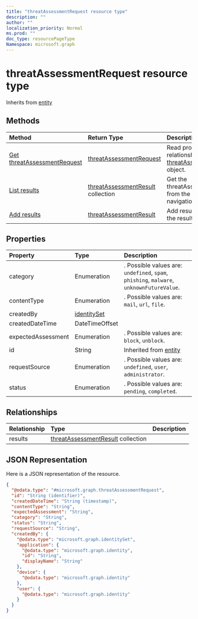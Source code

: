 ```yaml
---
title: "threatAssessmentRequest resource type"
description: ""
author: ""
localization_priority: Normal
ms.prod: ""
doc_type: resourcePageType
Namespace: microsoft.graph
---
```



# threatAssessmentRequest resource type




Inherits from [entity](../resources/entity.md)

## Methods
|Method|Return Type|Description|
|:---|:---|:---|
|[Get threatAssessmentRequest](../api/threatassessmentrequest-get.md)|[threatAssessmentRequest](../resources/threatAssessmentRequest.md)|Read properties and relationships of the [threatAssessmentRequest](../resources/threatassessmentrequest.md) object.|
|[List results](../api/threatassessmentrequest-list-results.md)|[threatAssessmentResult](../resources/threatAssessmentResult.md) collection|Get the threatAssessmentResults from the results navigation property.|
|[Add results](../api/threatassessmentrequest-post-results.md)|[threatAssessmentResult](../resources/threatAssessmentResult.md)|Add results by posting to the results collection.|

## Properties
|Property|Type|Description|
|:---|:---|:---|
|category|Enumeration|. Possible values are: `undefined`, `spam`, `phishing`, `malware`, `unknownFutureValue`.|
|contentType|Enumeration|. Possible values are: `mail`, `url`, `file`.|
|createdBy|[identitySet](../resources/identitySet.md)||
|createdDateTime|DateTimeOffset||
|expectedAssessment|Enumeration|. Possible values are: `block`, `unblock`.|
|id|String| Inherited from [entity](../resources/entity.md)|
|requestSource|Enumeration|. Possible values are: `undefined`, `user`, `administrator`.|
|status|Enumeration|. Possible values are: `pending`, `completed`.|

## Relationships
|Relationship|Type|Description|
|:---|:---|:---|
|results|[threatAssessmentResult](../resources/threatAssessmentResult.md) collection||

## JSON Representation
Here is a JSON representation of the resource.
<!-- {
  "blockType": "resource",
  "keyProperty": "id",
  "@odata.type": "microsoft.graph.threatAssessmentRequest",
  "baseType": "microsoft.graph.entity",
  "openType": false
}
-->
``` json
{
  "@odata.type": "#microsoft.graph.threatAssessmentRequest",
  "id": "String (identifier)",
  "createdDateTime": "String (timestamp)",
  "contentType": "String",
  "expectedAssessment": "String",
  "category": "String",
  "status": "String",
  "requestSource": "String",
  "createdBy": {
    "@odata.type": "microsoft.graph.identitySet",
    "application": {
      "@odata.type": "microsoft.graph.identity",
      "id": "String",
      "displayName": "String"
    },
    "device": {
      "@odata.type": "microsoft.graph.identity"
    },
    "user": {
      "@odata.type": "microsoft.graph.identity"
    }
  }
}
```

